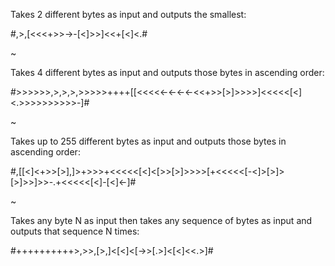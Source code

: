Takes 2 different bytes as input and outputs the smallest: 

#,>,[<<<+>>->-[<]>>]<<+[<]<.#

~

Takes 4 different bytes as input and outputs those bytes in ascending order:

#>>>>>>,>,>,>,>>>>>++++[[<<<<<-<-<-<-<<+>>[>]>>>>]<<<<<[<]<.>>>>>>>>>>-]#

~

Takes up to 255 different bytes as input and outputs those bytes in ascending order:

#,[[<]<+>>[>],]>+>>>+<<<<<[<]<[>>[>]>>>>[+<<<<<[-<]>[>]>[>]>>]>>-.+<<<<<[<]-[<]<-]#

~

Takes any byte N as input then takes any sequence of bytes as input and outputs that sequence N times:

#++++++++++>,>>,[>,]<[<]<[->>[.>]<[<]<<.>]#
